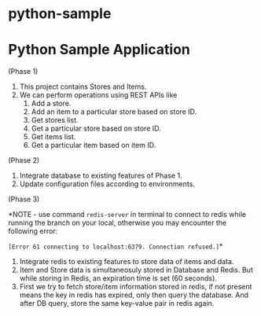 # python-sample
# Python Sample Application 
(Phase 1)

1. This project contains Stores and Items.
2. We can perform operations using REST APIs like
   1. Add a store.
   2. Add an item to a particular store based on store ID.
   3. Get stores list.
   4. Get a particular store based on store ID.
   5. Get items list.
   6. Get a particular item based on item ID.

(Phase 2)
1. Integrate database to existing features of Phase 1.
2. Update configuration files according to environments.

(Phase 3) 

*NOTE - use command `redis-server` in terminal to connect to redis while running the branch on your local, otherwise you may encounter the following error: 

`[Error 61 connecting to localhost:6379. Connection refused.]`*

1. Integrate redis to existing features to store data of items and data.
2. Item and Store data is simultaneosuly stored in Database and Redis. But while storing in Redis, an expiration time is set (60 seconds).
3. First we try to fetch store/item information stored in redis, if not present means the key in redis has expired, only then query the database. And after DB query, store the same key-value pair in redis again.